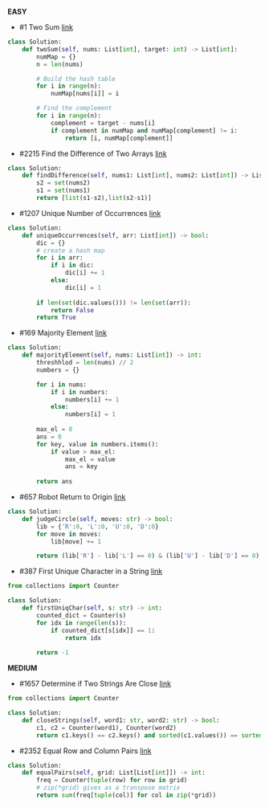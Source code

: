 __EASY__ 

- #1 Two Sum [link](https://leetcode.com/problems/two-sum/description/)
```python
class Solution:
    def twoSum(self, nums: List[int], target: int) -> List[int]:
        numMap = {}
        n = len(nums)

        # Build the hash table
        for i in range(n):
            numMap[nums[i]] = i

        # Find the complement
        for i in range(n):
            complement = target - nums[i]
            if complement in numMap and numMap[complement] != i:
                return [i, numMap[complement]]
```

-  #2215 Find the Difference of Two Arrays [link](https://leetcode.com/problems/find-the-difference-of-two-arrays/editorial/?envType=study-plan-v2&envId=leetcode-75)
```python
class Solution:
    def findDifference(self, nums1: List[int], nums2: List[int]) -> List[List[int]]:
        s2 = set(nums2)
        s1 = set(nums1)
        return [list(s1-s2),list(s2-s1)]
```

- #1207 Unique Number of Occurrences [link](https://leetcode.com/problems/unique-number-of-occurrences/description/?envType=study-plan-v2&envId=leetcode-75)
```python
class Solution:
    def uniqueOccurrences(self, arr: List[int]) -> bool:
        dic = {}
        # create a hash map
        for i in arr:
            if i in dic:
                dic[i] += 1
            else:
                dic[i] = 1
        
        if len(set(dic.values())) != len(set(arr)):
            return False
        return True
```

- #169 Majority Element [link](https://leetcode.com/problems/majority-element/description/)
```python
class Solution:
    def majorityElement(self, nums: List[int]) -> int:
        threshhlod = len(nums) // 2
        numbers = {}

        for i in nums:
            if i in numbers:
                numbers[i] += 1
            else:
                numbers[i] = 1
        
        max_el = 0
        ans = 0
        for key, value in numbers.items():
            if value > max_el:
                max_el = value
                ans = key
        
        return ans
```

- #657 Robot Return to Origin [link](https://leetcode.com/problems/robot-return-to-origin/description/)
```python
class Solution:
    def judgeCircle(self, moves: str) -> bool:
        lib = {'R':0, 'L':0, 'U':0, 'D':0}
        for move in moves:
            lib[move] += 1

        return (lib['R'] - lib['L'] == 0) & (lib['U'] - lib['D'] == 0)

```


- #387 First Unique Character in a String [link](https://leetcode.com/problems/first-unique-character-in-a-string/description/)
```python
from collections import Counter 

class Solution:
    def firstUniqChar(self, s: str) -> int:
        counted_dict = Counter(s)
        for idx in range(len(s)):
            if counted_dict[s[idx]] == 1:
                return idx
                
        return -1  
```


__MEDIUM__
  
- #1657 Determine if Two Strings Are Close [link](https://leetcode.com/problems/determine-if-two-strings-are-close/description/?envType=study-plan-v2&envId=leetcode-75)
```python
from collections import Counter

class Solution:
    def closeStrings(self, word1: str, word2: str) -> bool:
        c1, c2 = Counter(word1), Counter(word2)
        return c1.keys() == c2.keys() and sorted(c1.values()) == sorted(c2.values())
```

- #2352 Equal Row and Column Pairs [link](https://leetcode.com/problems/equal-row-and-column-pairs/?envType=study-plan-v2&envId=leetcode-75)
```python
class Solution:
    def equalPairs(self, grid: List[List[int]]) -> int:
        freq = Counter(tuple(row) for row in grid)
        # zip(*grid) gives as a transpose matrix
        return sum(freq[tuple(col)] for col in zip(*grid))
```

